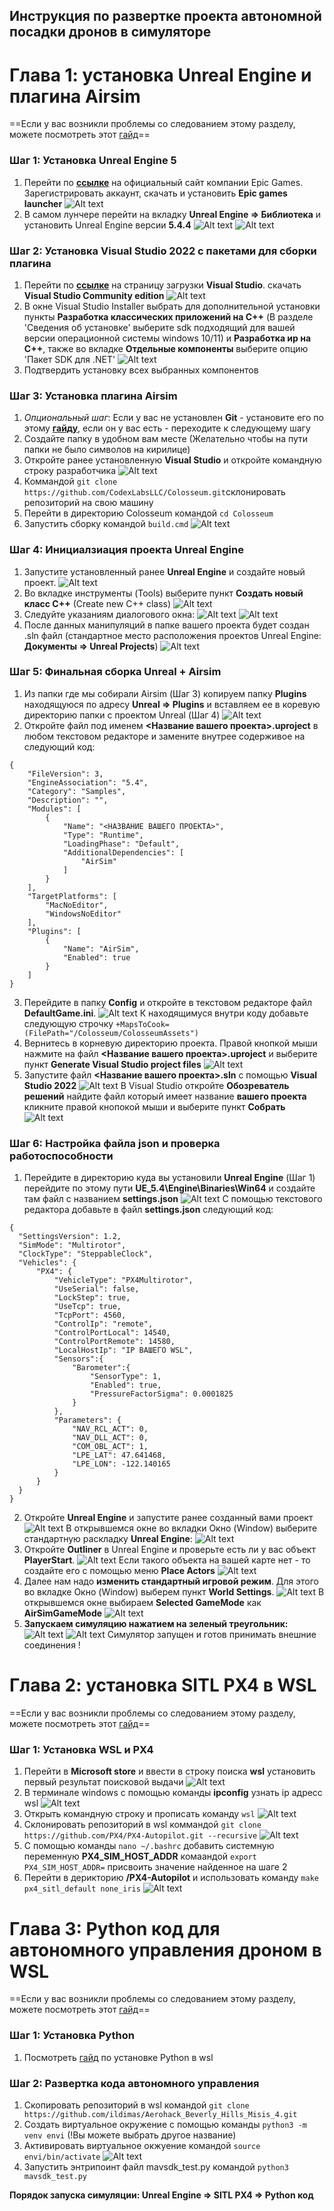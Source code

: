 ## Инструкция по развертке проекта автономной посадки дронов в симуляторе


# Глава 1: установка Unreal Engine и плагина Airsim

==Если у вас возникли проблемы со следованием этому разделу, можете посмотреть этот [гайд](https://www.youtube.com/watch?v=BVkN3CCMg4A "ссылка")== 

### Шаг 1: Установка Unreal Engine 5
1. Перейти по **[ссылке](https://store.epicgames.com/ru/ "ссылка")** на официальный сайт компании Epic Games. Зарегистрировать аккаунт, скачать и установить **Epic games launcher**
![Alt text](README_IMAGES/Chapter%20one%20pics/egs.png)
2. В самом лунчере перейти на вкладку **Unreal Engine => Библиотека** и установить Unreal Engine версии **5.4.4**
![Alt text](README_IMAGES/Chapter%20one%20pics/ue.png)
![Alt text](README_IMAGES/Chapter%20one%20pics/lib.png)
### Шаг 2: Установка Visual Studio 2022 с пакетами для сборки плагина
1.  Перейти по **[ссылке](https://visualstudio.microsoft.com/ru/vs/ "ссылка")** на страницу загрузки **Visual Studio**. скачать **Visual Studio Community edition**
![Alt text](README_IMAGES/Chapter%20one%20pics/vs.png)
2. В окне Visual Studio Installer выбрать для дополнительной установки пункты **Разработка классических приложений на C++** (В разделе 'Сведения об установке' выберите sdk подходящий для вашей версии операционной системы windows 10/11) и **Разработка ир на C++**, также во вкладке **Отдельные компоненты** выберите опцию 'Пакет SDK для .NET'
![Alt text](README_IMAGES/Chapter%20one%20pics/packages.png)
3. Подтвердить установку всех выбранных компонентов
### Шаг 3: Установка плагина Airsim
1. *Опциональный шаг*: Если у вас не установлен **Git** - установите его по этому **[гайду](https://git-scm.com/book/ru/v2/%D0%92%D0%B2%D0%B5%D0%B4%D0%B5%D0%BD%D0%B8%D0%B5-%D0%A3%D1%81%D1%82%D0%B0%D0%BD%D0%BE%D0%B2%D0%BA%D0%B0-Git "ссылка")**, если он у вас есть - переходите к следующему шагу 
2. Создайте папку в удобном вам месте (Желательно чтобы на пути папки не было символов на кирилице) 
3. Откройте ранее установленную **Visual Studio** и откройте командную строку разработчика 
![Alt text](README_IMAGES/Chapter%20one%20pics/developer%20console.png)
4. Коммандой `git clone https://github.com/CodexLabsLLC/Colosseum.git`склонировать репозиторий на свою машину
5. Перейти в директорию Colosseum командой `cd Colosseum`
6. Запустить сборку командой `build.cmd`
![Alt text](README_IMAGES/Chapter%20one%20pics/build.png)
### Шаг 4: Инициалзиация проекта Unreal Engine
1. Запустите установленный ранее **Unreal Engine** и создайте новый проект. ![Alt text](README_IMAGES/Chapter%20one%20pics/unreal%20project.png)
2. Во вкладке инструменты (Tools) выберите пункт **Создать новый класс C++** (Create new C++ class)
![Alt text](README_IMAGES/Chapter%20one%20pics/newcpp.png)
3. Следуйте указаниям диалогового окна:
![Alt text](README_IMAGES/Chapter%20one%20pics/dialog1.png)
![Alt text](README_IMAGES/Chapter%20one%20pics/dialog2.png)
4. После данных манипуляций в папке вашего проекта будет создан .sln файл (стандартное место расположения проектов Unreal Engine: **Документы => Unreal Projects**)
![Alt text](README_IMAGES/Chapter%20one%20pics/sln.png)
### Шаг 5: Финальная сборка Unreal + Airsim
1. Из папки где мы собирали Airsim (Шаг 3) копируем папку **Plugins** находящуюся по адресу **Unreal => Plugins** и вставляем ее в коревую директорию папки с проектом Unreal (Шаг 4)
![Alt text](README_IMAGES/Chapter%20one%20pics/сombine.png)
2. Откройте файл под именем **<Название вашего проекта>.uproject** в любом текстовом редакторе и замените внутрее содерживое на следующий код: 
```
{
    "FileVersion": 3,
    "EngineAssociation": "5.4",
    "Category": "Samples",
    "Description": "",
    "Modules": [
        {
            "Name": "<НАЗВАНИЕ ВАШЕГО ПРОЕКТА>",
            "Type": "Runtime",
            "LoadingPhase": "Default",
            "AdditionalDependencies": [
                "AirSim"
            ]
        }
    ],
    "TargetPlatforms": [
        "MacNoEditor",
        "WindowsNoEditor"
    ],
    "Plugins": [
        {
            "Name": "AirSim",
            "Enabled": true
        }
    ]
}
```
3. Перейдите в папку **Config** и откройте в текстовом редакторе файл **DefaultGame.ini**. 
![Alt text](README_IMAGES/Chapter%20one%20pics/defaultgame.png)
К находящимуся внутри коду добавьте следующую строчку `+MapsToCook=(FilePath="/Colosseum/ColosseumAssets")`
4. Вернитесь в корневую директорию проекта. Правой кнопкой мыши нажмите на файл **<Название вашего проекта>.uproject** и выберите пункт **Generate Visual Studio project files**
![Alt text](README_IMAGES/Chapter%20one%20pics/generate.png)
5. Запустите файл **<Название вашего проекта>.sln** с помощью **Visual Studio 2022** 
![Alt text](README_IMAGES/Chapter%20one%20pics/sln.png)
В Visual Studio откройте **Обозреватель решений** найдите файл который имеет название **вашего проекта** кликните правой кнопокой мыши и выберите пункт **Собрать**
![Alt text](README_IMAGES/Chapter%20one%20pics/buildvs.png)
### Шаг 6: Настройка файла json и проверка работоспособности
1. Перейдите в директорию куда вы установили **Unreal Engine** (Шаг 1) перейдите по этому пути **UE_5.4\Engine\Binaries\Win64** и создайте там файл c названием **settings.json**
![Alt text](README_IMAGES/Chapter%20one%20pics/settings.png)
С помощью текстового редактора добавьте в файл **settings.json** следующий код:
```
{
  "SettingsVersion": 1.2,
  "SimMode": "Multirotor",
  "ClockType": "SteppableClock",
  "Vehicles": {
      "PX4": {
          "VehicleType": "PX4Multirotor",
          "UseSerial": false,
          "LockStep": true,
          "UseTcp": true,
          "TcpPort": 4560,
          "ControlIp": "remote",
          "ControlPortLocal": 14540,
          "ControlPortRemote": 14580,
          "LocalHostIp": "IP ВАШЕГО WSL",
          "Sensors":{
              "Barometer":{
                  "SensorType": 1,
                  "Enabled": true,
                  "PressureFactorSigma": 0.0001825
              }
          },
          "Parameters": {
              "NAV_RCL_ACT": 0,
              "NAV_DLL_ACT": 0,
              "COM_OBL_ACT": 1,
              "LPE_LAT": 47.641468,
              "LPE_LON": -122.140165
          }
      }
  }
}
```
2. Откройте **Unreal Engine** и запустите ранее созданный вами проект
![Alt text](README_IMAGES/Chapter%20one%20pics/project.png)
В открывшемся окне во вкладки Окно (Window) выберите стандартную раскладку **Unreal Engine**:
![Alt text](README_IMAGES/Chapter%20one%20pics/layout.png)
3. Откройте **Outliner** в Unreal Engine и проверьте есть ли у вас объект **PlayerStart**.
![Alt text](README_IMAGES/Chapter%20one%20pics/playerstart.png)
Если такого объекта на вашей карте нет - то создайте его с помощью меню **Place Actors**
![Alt text](README_IMAGES/Chapter%20one%20pics/placeactors.png)
4. Далее нам надо **изменить стандартный игровой режим**.
Для этого во вкладке Окно (Window) выберем пункт **World Settings**. 
![Alt text](README_IMAGES/Chapter%20one%20pics/worldsettings.png)
В открывшемся окне выбираем **Selected GameMode** как **AirSimGameMode**
![Alt text](README_IMAGES/Chapter%20one%20pics/airsimmodels.png)
5. **Запускаем симуляцию нажатием на зеленый треугольник:**
![Alt text](README_IMAGES/Chapter%20one%20pics/playbutton.png)
![Alt text](README_IMAGES/Chapter%20one%20pics/sim.png)
Симулятор запущен и готов принимать внешние соединения !



# Глава 2: установка SITL PX4 в WSL 

==Если у вас возникли проблемы со следованием этому разделу, можете посмотреть этот [гайд](https://www.youtube.com/watch?v=DiqgsWIOoW4&t=443s "ссылка")== 

### Шаг 1: Установка WSL и PX4
1. Перейти в **Microsoft store** и ввести в строку поиска **wsl** установить первый результат поисковой выдачи
![Alt text](README_IMAGES/Chapter%20two%20pics/ubuntu.png)
2. В терминале windows с помощью команды **ipconfig** узнать ip адресс wsl
![Alt text](README_IMAGES/Chapter%20two%20pics/ipconfig.png)
3. Открыть командную строку и прописать команду `wsl`
![Alt text](README_IMAGES/Chapter%20two%20pics/wsl.png)
4. Склонировать репозиторий в wsl коммандой `git clone https://github.com/PX4/PX4-Autopilot.git --recursive`
![Alt text](README_IMAGES/Chapter%20two%20pics/files.png)
5. С помощью команды `nano ~/.bashrc` добавить системную переменную **PX4_SIM_HOST_ADDR** комаандой `export PX4_SIM_HOST_ADDR=` присвоить значение найденное на шаге 2
6. Перейти в дерикторию **/PX4-Autopilot** и использовать команду  `make px4_sitl_default none_iris`
![Alt text](README_IMAGES/Chapter%20two%20pics/px4.png)

# Глава 3: Python код для автономного управления дроном в WSL 

==Если у вас возникли проблемы со следованием этому разделу, можете посмотреть этот [гайд](https://www.youtube.com/watch?v=yivyNCtVVDk "ссылка")== 

### Шаг 1: Установка Python
1. Посмотреть [гайд](https://www.youtube.com/watch?v=hK-fZhh4v8I "ссылка") по установке Python в wsl
### Шаг 2: Развертка кода автономного управления
1. Скопировать репозиторий в wsl командой `git clone https://github.com/ildimas/Aerohack_Beverly_Hills_Misis_4.git`
2. Cоздать виртуальное окружение с помощью команды `python3 -m venv envi` (!Вы можете выбрать другое название)
3. Активировать виртуальное окжуение командой `source envi/bin/activate`
![Alt text](README_IMAGES/Chapter%20two%20pics/venv.png)
4. Запустить энтрипоинт файл mavsdk_test.py командой `python3 mavsdk_test.py`

**Порядок запуска симуляции: Unreal Engine => SITL PX4 => Python код**
